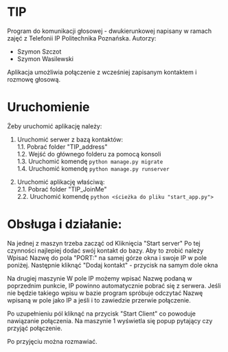# TIP

Program do komunikacji głosowej - dwukierunkowej napisany w ramach zajęć z Telefonii IP Politechnika Poznańska.
Autorzy:
- Szymon Szczot
- Szymon Wasilewski

Aplikacja umożliwia połączenie z wcześniej zapisanym kontaktem i rozmowę głosową.

# Uruchomienie

Żeby uruchomić aplikację należy:

1. Uruchomić serwer z bazą kontaktów:  
  1.1. Pobrać folder "TIP_address"  
  1.2. Wejść do głównego folderu za pomocą konsoli  
  1.3. Uruchomić komendę `python manage.py migrate`  
  1.4. Uruchomić komendę `python manage.py runserver`  
  
  
2. Uruchomić aplikację właściwą:  
  2.1. Pobrać folder "TIP_JoinMe"  
  2.2. Uruchomić komendę `python <ścieżka do pliku "start_app.py">`  

# Obsługa i działanie:

Na jednej z maszyn trzeba zacząć od Kliknięcia "Start server"
Po tej czynności najlepiej dodać swój kontakt do bazy.
Aby to zrobić należy Wpisać Nazwę do pola "PORT:" na samej górze okna i swoje IP w pole poniżej.
Następnie kliknąć "Dodaj kontakt" - przycisk na samym dole okna

Na drugiej maszynie W pole IP możemy wpisać Nazwę podaną w poprzednim punkcie, IP powinno automatycznie pobrać się z serwera.
Jeśli nie będzie takiego wpisu w bazie program spróbuje odczytać Nazwę wpisaną w pole jako IP a jeśli i to zawiedzie przerwie połączenie.

Po uzupełnieniu pól kliknąć na przycisk "Start Client" co powoduje nawiązanie połączenia.
Na maszynie 1 wyświetla się popup pytający czy przyjąć połączenie.

Po przyjęciu można rozmawiać.
